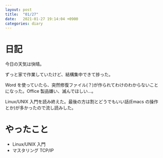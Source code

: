 ```yaml
---
layout: post
title:  "01/27"
date:   2021-01-27 19:14:04 +0900
categories: diary
---
```

# 日記

今日の天気は快晴。

ずっと家で作業していたけど、結構集中できて捗った。

Word を使っていたら、突然修復ファイル(？)が作られてわけのわからないことになった。Office 製品嫌い、滅んでほしい...。

Linux/UNIX 入門を読み終えた。最後の方は割とどうでもいい話(Emacs の操作とか)が多かったので流し読みした。

# やったこと

- Linux/UNIX 入門
- マスタリング TCP/IP